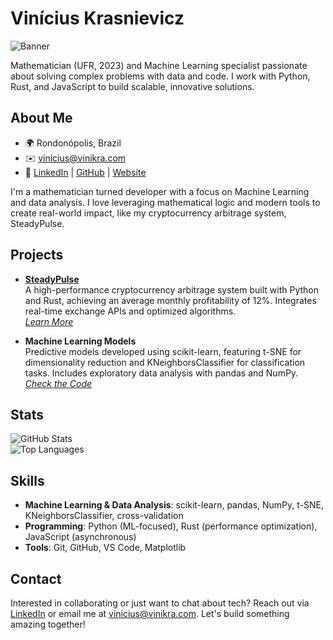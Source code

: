 # Vinícius Krasnievicz

![Banner](https://via.placeholder.com/800x200.png?text=Vinícius+Krasnievicz+Portfolio)

Mathematician (UFR, 2023) and Machine Learning specialist passionate about solving complex problems with data and code. I work with Python, Rust, and JavaScript to build scalable, innovative solutions.

## About Me
- 🌍 Rondonópolis, Brazil
- ✉️ [vinicius@vinikra.com](mailto:vinicius@vinikra.com)
- 🔗 [LinkedIn](https://linkedin.com/in/vinikra) | [GitHub](https://github.com/vinikra) | [Website](https://vinikra.com)

I'm a mathematician turned developer with a focus on Machine Learning and data analysis. I love leveraging mathematical logic and modern tools to create real-world impact, like my cryptocurrency arbitrage system, SteadyPulse.

## Projects
- **[SteadyPulse](https://vinikra.com)**  
  A high-performance cryptocurrency arbitrage system built with Python and Rust, achieving an average monthly profitability of 12%. Integrates real-time exchange APIs and optimized algorithms.  
  *[Learn More](https://vinikra.com)*

- **Machine Learning Models**  
  Predictive models developed using scikit-learn, featuring t-SNE for dimensionality reduction and KNeighborsClassifier for classification tasks. Includes exploratory data analysis with pandas and NumPy.  
  *[Check the Code](https://github.com/vinikra)*

## Stats
![GitHub Stats](https://github-readme-stats.vercel.app/api?username=vinikra&show_icons=true&theme=dark)  
![Top Languages](https://github-readme-stats.vercel.app/api/top-langs/?username=vinikra&layout=compact&theme=dark)

## Skills
- **Machine Learning & Data Analysis**: scikit-learn, pandas, NumPy, t-SNE, KNeighborsClassifier, cross-validation
- **Programming**: Python (ML-focused), Rust (performance optimization), JavaScript (asynchronous)
- **Tools**: Git, GitHub, VS Code, Matplotlib

## Contact
Interested in collaborating or just want to chat about tech? Reach out via [LinkedIn](https://linkedin.com/in/vinikra) or email me at [vinicius@vinikra.com](mailto:vinicius@vinikra.com). Let's build something amazing together!
